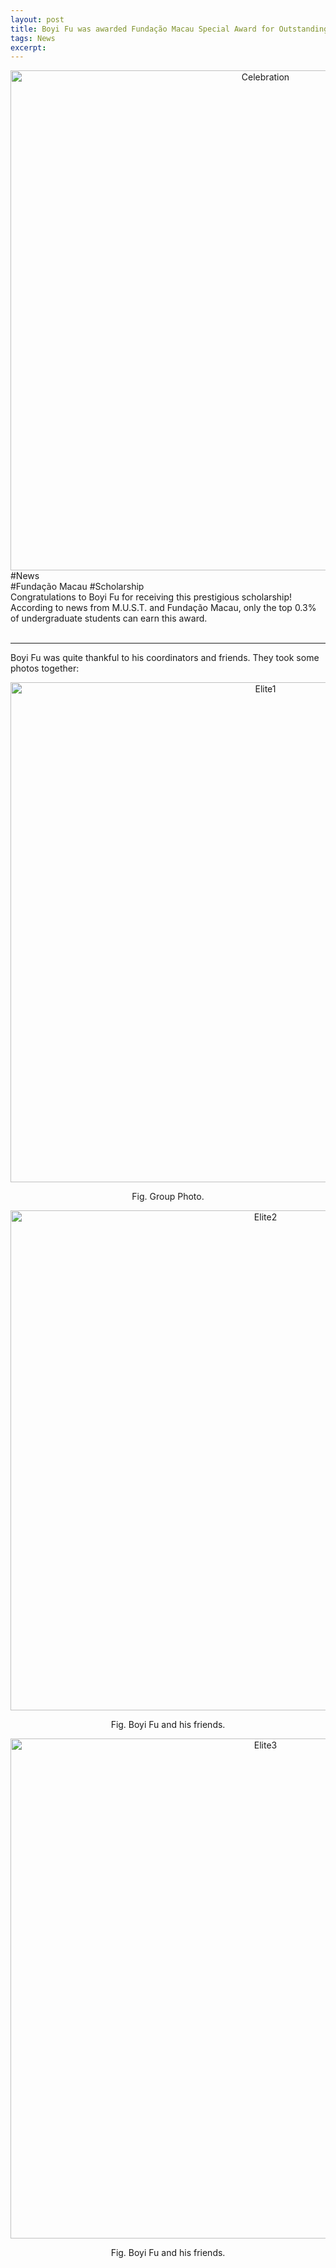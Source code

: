 ```yaml
---
layout: post
title: Boyi Fu was awarded Fundação Macau Special Award for Outstanding Students in Higher Education Institutions
tags: News
excerpt: 
---
```


<div align="center">
  <img src="{{ site.baseurl }}/images/MacauFoundation/groupphoto.jpg" alt="Celebration" width="800"/>
</div>
<div class="tooltip-container-lightblue">
  <span class="text-lightblue">#News</span>
</div><div class="tooltip-container-red"><span class="text-red">#Fundação Macau</span> <span class="text-red">#Scholarship</span> </div>
Congratulations to Boyi Fu for receiving this prestigious scholarship! According to news from M.U.S.T. and Fundação Macau, only the top 0.3% of undergraduate students can earn this award.<br/>
<br/>

---

Boyi Fu was quite thankful to his coordinators and friends. They took some photos together:

<p style="text-align: center;">
<div align="center">
  <img src="{{ site.baseurl }}/images/MacauFoundation/Elite1.jpg" alt="Elite1" width="800"/><br/>
</div>
<p style="text-align: center;">Fig. Group Photo.</p>

<div align="center">
  <img src="{{ site.baseurl }}/images/MacauFoundation/Elite2.jpg" alt="Elite2" width="800"/><br/>
</div>
<p style="text-align: center;">Fig. Boyi Fu and his friends.</p>

<div align="center">
  <img src="{{ site.baseurl }}/images/MacauFoundation/Elite3.jpg" alt="Elite3" width="800"/><br/>
</div>
<p style="text-align: center;">Fig. Boyi Fu and his friends.</p>
